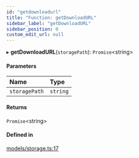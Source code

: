 ```yaml
---
id: "getdownloadurl"
title: "Function: getDownloadURL"
sidebar_label: "getDownloadURL"
sidebar_position: 0
custom_edit_url: null
---
```


▸ **getDownloadURL**(`storagePath`): `Promise`<string\>

#### Parameters

| Name | Type |
| :------ | :------ |
| `storagePath` | `string` |

#### Returns

`Promise`<string\>

#### Defined in

[models/storage.ts:17](https://github.com/Camberi/firecms/blob/42dd384/src/models/storage.ts#L17)
